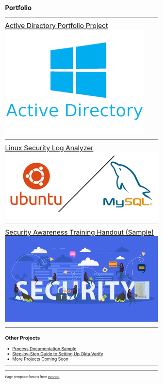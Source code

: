 ## Portfolio

---

<a href="https://docs.google.com/document/d/1LjVmpAgmeowX52kBEeOwCJLxqr1QInc3Cn0AEELo3-s/edit?usp=sharing" style="font-size: 22px;">
  Active Directory Portfolio Project  
  <br>
  <img src="images/AD2.png?raw=true" alt="Active Directory Project Image"/>
</a>

---

<a href="https://docs.google.com/document/d/1UdVyBnYTtRnjcFpQCMOaPEWzdCpAUjLeiq4Y6-EZRTU/edit?usp=sharing" style="font-size: 22px;">
  Linux Security Log Analyzer  
  <br>
  <img src="images/ubuntu_mysql.png?raw=true" alt="Linux Security Log Analyzer Image"/>
</a>

---

<a href="/portfolio/pdf/SEC.pdf" style="font-size: 22px;">
  Security Awareness Training Handout (Sample)  
  <br>
  <img src="images/security_stock_photo.jpg?raw=true" alt="Security Awareness Training Image"/>
</a>

---

### Other Projects

- [Process Documentation Sample](/pdf/PortProj1.pdf)
- [Step-by-Step Guide to Setting Up Okta Verify](/pdf/MFA.pdf)
- [More Projects Coming Soon](http://example.com/)


---




---
<p style="font-size:11px">Page template forked from <a href="https://github.com/evanca/quick-portfolio">evanca</a></p>
<!-- Remove above link if you don't want to attibute -->
